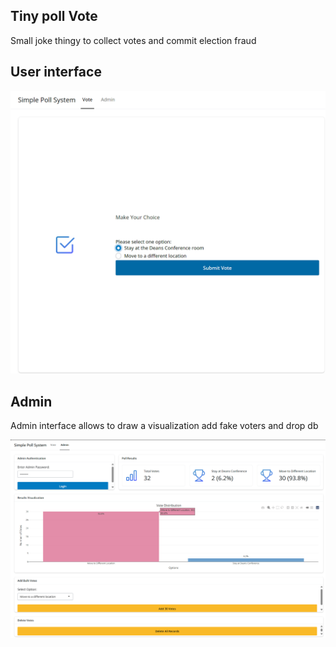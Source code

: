 ## Tiny poll Vote

Small joke thingy to collect votes and commit election fraud

## User interface

![](user.png)

## Admin

Admin interface allows to draw a visualization add fake voters and drop db

![](admin.png)
